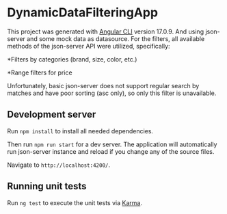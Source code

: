 # DynamicDataFilteringApp

This project was generated with [Angular CLI](https://github.com/angular/angular-cli) version 17.0.9.
And using json-server and some mock data as datasource. For the filters, all available methods of the json-server API were utilized, specifically:

*Filters by categories (brand, size, color, etc.) 

*Range filters for price

Unfortunately, basic json-server does not support regular search by matches and have poor sorting (asc only), so only this filter is unavailable.

## Development server
Run `npm install` to install all needed dependencies.

Then run `npm run start` for a dev server. The application will automatically run json-server instance and reload if you change any of the source files.

Navigate to `http://localhost:4200/`.

## Running unit tests

Run `ng test` to execute the unit tests via [Karma](https://karma-runner.github.io).
